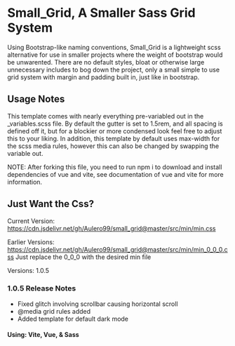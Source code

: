 # Small_Grid, A Smaller Sass Grid System

Using Bootstrap-like naming conventions, Small_Grid is a lightweight scss alternative for use in smaller projects where the weight of bootstrap would be unwarented. There are no default styles, bloat or otherwise large unnecessary includes to bog down the project, only a small simple to use grid system with margin and padding built in, just like in bootstrap.  

## Usage Notes

This template comes with nearly everything pre-variabled out in the _variables.scss file. By default the gutter is set to 1.5rem, and all spacing is defined off it, but for a blockier or more condensed look feel free to adjust this to your liking. In addition, this template by default uses max-width for the scss media rules, however this can also be changed by swapping the variable out.

NOTE: After forking this file, you need to run npm i to download and install dependencies of vue and vite, see documentation of vue and vite for more information.

## Just Want the Css?

Current Version:
<https://cdn.jsdelivr.net/gh/Aulero99/small_grid@master/src/min/min.css>

Earlier Versions:
<https://cdn.jsdelivr.net/gh/Aulero99/small_grid@master/src/min/min_0_0_0.css>
Just replace the 0_0_0 with the desired min file

Versions:
1.0.5 


### 1.0.5 Release Notes

 - Fixed glitch involving scrollbar causing horizontal scroll
 - @media grid rules added
 - Added template for default dark mode  

#### Using: Vite, Vue, & Sass